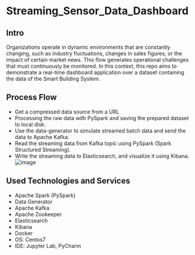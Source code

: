 # Streaming_Sensor_Data_Dashboard
## Intro
Organizations operate in dynamic environments that are constantly changing, such as industry fluctuations, changes in sales figures, or the impact of certain market news. This flow generates operational challenges that must continuously be monitored. In this context, this repo aims to demonstrate a real-time dashboard application over a dataset containing the data of the Smart Building System.


## Process Flow
- Get a compressed data source from a URL
- Processing the raw data with PySpark and saving the prepared dataset to local disk.
- Use the data-generator to simulate streamed batch data and send the data to Apache Kafka.
- Read the streaming data from Kafka topic using PySpark (Spark Structured Streaming).
- Write the streaming data to Elasticsearch, and visualize it using Kibana.
![image](https://user-images.githubusercontent.com/96085537/203294356-f2036eaa-2af3-4d2f-a4e7-854b8ac44bab.png)

## Used Technologies and Services
- Apache Spark (PySpark)
- Data Generator
- Apache Kafka
- Apache Zookeeper
- Elasticsearch
- Kibana
- Docker
- OS: Centos7
- IDE: Jupyter Lab, PyCharm
